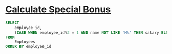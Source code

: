 # [Calculate Special Bonus](https://leetcode.com/problems/calculate-special-bonus/)

```sql
SELECT 
    employee_id,
    (CASE WHEN employee_id%2 = 1 AND name NOT LIKE 'M%' THEN salary ELSE 0 END)AS bonus
FROM
    Employees
ORDER BY employee_id
```